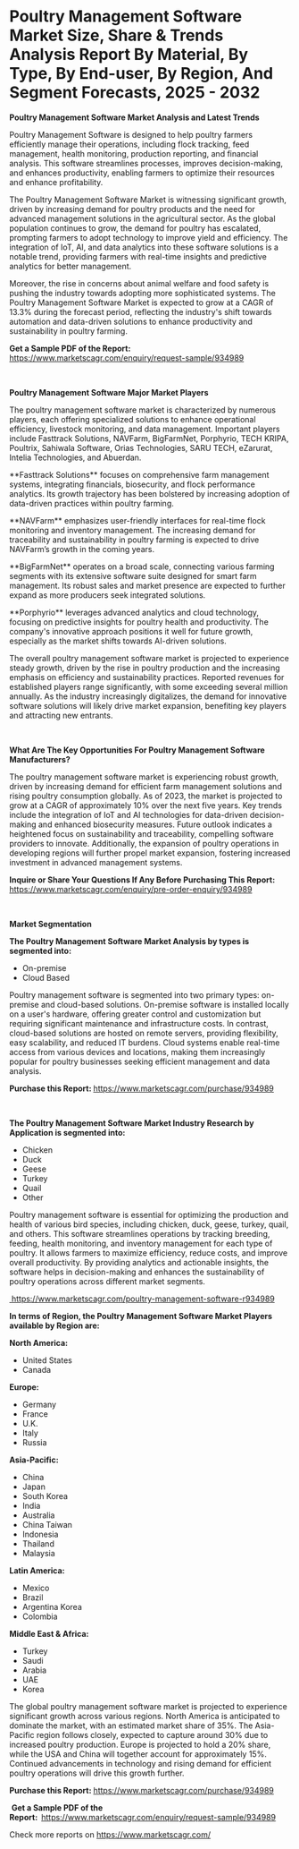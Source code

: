 <p><h1>Poultry Management Software Market Size, Share & Trends Analysis Report By Material, By Type, By End-user, By Region, And Segment Forecasts, 2025 - 2032</h1></p><p><strong>Poultry Management Software Market Analysis and Latest Trends</strong></p>
<p><p>Poultry Management Software is designed to help poultry farmers efficiently manage their operations, including flock tracking, feed management, health monitoring, production reporting, and financial analysis. This software streamlines processes, improves decision-making, and enhances productivity, enabling farmers to optimize their resources and enhance profitability.</p><p>The Poultry Management Software Market is witnessing significant growth, driven by increasing demand for poultry products and the need for advanced management solutions in the agricultural sector. As the global population continues to grow, the demand for poultry has escalated, prompting farmers to adopt technology to improve yield and efficiency. The integration of IoT, AI, and data analytics into these software solutions is a notable trend, providing farmers with real-time insights and predictive analytics for better management.</p><p>Moreover, the rise in concerns about animal welfare and food safety is pushing the industry towards adopting more sophisticated systems. The Poultry Management Software Market is expected to grow at a CAGR of 13.3% during the forecast period, reflecting the industry's shift towards automation and data-driven solutions to enhance productivity and sustainability in poultry farming.</p></p>
<p><strong>Get a Sample PDF of the Report:&nbsp;</strong> <a href="https://www.marketscagr.com/enquiry/request-sample/934989?utm_campaign=3249&utm_medium=2&utm_source=Github&utm_content=ia&utm_term=07032025&utm_id=poultry-management-software">https://www.marketscagr.com/enquiry/request-sample/934989</a></p>
<p>&nbsp;</p>
<p><strong>Poultry Management Software Major Market Players</strong></p>
<p><p>The poultry management software market is characterized by numerous players, each offering specialized solutions to enhance operational efficiency, livestock monitoring, and data management. Important players include Fasttrack Solutions, NAVFarm, BigFarmNet, Porphyrio, TECH KRIPA, Poultrix, Sahiwala Software, Orias Technologies, SARU TECH, eZarurat, Intelia Technologies, and Abuerdan.</p><p>**Fasttrack Solutions** focuses on comprehensive farm management systems, integrating financials, biosecurity, and flock performance analytics. Its growth trajectory has been bolstered by increasing adoption of data-driven practices within poultry farming. </p><p>**NAVFarm** emphasizes user-friendly interfaces for real-time flock monitoring and inventory management. The increasing demand for traceability and sustainability in poultry farming is expected to drive NAVFarm’s growth in the coming years.</p><p>**BigFarmNet** operates on a broad scale, connecting various farming segments with its extensive software suite designed for smart farm management. Its robust sales and market presence are expected to further expand as more producers seek integrated solutions.</p><p>**Porphyrio** leverages advanced analytics and cloud technology, focusing on predictive insights for poultry health and productivity. The company's innovative approach positions it well for future growth, especially as the market shifts towards AI-driven solutions.</p><p>The overall poultry management software market is projected to experience steady growth, driven by the rise in poultry production and the increasing emphasis on efficiency and sustainability practices. Reported revenues for established players range significantly, with some exceeding several million annually. As the industry increasingly digitalizes, the demand for innovative software solutions will likely drive market expansion, benefiting key players and attracting new entrants.</p></p>
<p>&nbsp;</p>
<p><strong>What Are The Key Opportunities For Poultry Management Software Manufacturers?</strong></p>
<p><p>The poultry management software market is experiencing robust growth, driven by increasing demand for efficient farm management solutions and rising poultry consumption globally. As of 2023, the market is projected to grow at a CAGR of approximately 10% over the next five years. Key trends include the integration of IoT and AI technologies for data-driven decision-making and enhanced biosecurity measures. Future outlook indicates a heightened focus on sustainability and traceability, compelling software providers to innovate. Additionally, the expansion of poultry operations in developing regions will further propel market expansion, fostering increased investment in advanced management systems.</p></p>
<p><strong>Inquire or Share Your Questions If Any Before Purchasing This Report:</strong> <a href="https://www.marketscagr.com/enquiry/pre-order-enquiry/934989?utm_campaign=3249&utm_medium=2&utm_source=Github&utm_content=ia&utm_term=07032025&utm_id=poultry-management-software">https://www.marketscagr.com/enquiry/pre-order-enquiry/934989</a></p>
<p>&nbsp;</p>
<p><strong>Market Segmentation</strong></p>
<p><strong>The Poultry Management Software Market Analysis by types is segmented into:</strong></p>
<p><ul><li>On-premise</li><li>Cloud Based</li></ul></p>
<p><p>Poultry management software is segmented into two primary types: on-premise and cloud-based solutions. On-premise software is installed locally on a user's hardware, offering greater control and customization but requiring significant maintenance and infrastructure costs. In contrast, cloud-based solutions are hosted on remote servers, providing flexibility, easy scalability, and reduced IT burdens. Cloud systems enable real-time access from various devices and locations, making them increasingly popular for poultry businesses seeking efficient management and data analysis.</p></p>
<p><strong>Purchase this Report:&nbsp;</strong><a href="https://www.marketscagr.com/purchase/934989?utm_campaign=3249&utm_medium=2&utm_source=Github&utm_content=ia&utm_term=07032025&utm_id=poultry-management-software">https://www.marketscagr.com/purchase/934989</a></p>
<p>&nbsp;</p>
<p><strong>The Poultry Management Software Market Industry Research by Application is segmented into:</strong></p>
<p><ul><li>Chicken</li><li>Duck</li><li>Geese</li><li>Turkey</li><li>Quail</li><li>Other</li></ul></p>
<p><p>Poultry management software is essential for optimizing the production and health of various bird species, including chicken, duck, geese, turkey, quail, and others. This software streamlines operations by tracking breeding, feeding, health monitoring, and inventory management for each type of poultry. It allows farmers to maximize efficiency, reduce costs, and improve overall productivity. By providing analytics and actionable insights, the software helps in decision-making and enhances the sustainability of poultry operations across different market segments.</p></p>
<p><a href="https://www.marketscagr.com/poultry-management-software-r934989?utm_campaign=3249&utm_medium=2&utm_source=Github&utm_content=ia&utm_term=07032025&utm_id=poultry-management-software">&nbsp;https://www.marketscagr.com/poultry-management-software-r934989</a></p>
<p><strong>In terms of Region, the Poultry Management Software Market Players available by Region are:</strong></p>
<p>
    <p> <strong> North America: </strong>
        <ul>
            <li>United States</li>
            <li>Canada</li>
        </ul>
        </p> 
    <p> <strong> Europe: </strong>
        <ul>
            <li>Germany</li>
            <li>France</li>
            <li>U.K.</li>
            <li>Italy</li>
            <li>Russia</li>
        </ul>
        </p> 
    <p> <strong> Asia-Pacific: </strong>
        <ul>
            <li>China</li>
            <li>Japan</li>
            <li>South Korea</li>
            <li>India</li>
            <li>Australia</li>
            <li>China Taiwan</li>
            <li>Indonesia</li>
            <li>Thailand</li>
            <li>Malaysia</li>
        </ul>
        </p> 
    <p> <strong> Latin America: </strong>
        <ul>
            <li>Mexico</li>
            <li>Brazil</li>
            <li>Argentina Korea</li>
            <li>Colombia</li>
        </ul>
        </p> 
    <p> <strong> Middle East & Africa: </strong>
        <ul>
            <li>Turkey</li>
            <li>Saudi</li>
            <li>Arabia</li>
            <li>UAE</li>
            <li>Korea</li>
        </ul>
    </p>
    </p>
<p><p>The global poultry management software market is projected to experience significant growth across various regions. North America is anticipated to dominate the market, with an estimated market share of 35%. The Asia-Pacific region follows closely, expected to capture around 30% due to increased poultry production. Europe is projected to hold a 20% share, while the USA and China will together account for approximately 15%. Continued advancements in technology and rising demand for efficient poultry operations will drive this growth further.</p></p>
<p><strong>Purchase this Report: </strong><a href="https://www.marketscagr.com/purchase/934989?utm_campaign=3249&utm_medium=2&utm_source=Github&utm_content=ia&utm_term=07032025&utm_id=poultry-management-software">https://www.marketscagr.com/purchase/934989</a></p>
<p>&nbsp;<strong>Get a Sample PDF of the Report:&nbsp;&nbsp;</strong><a href="https://www.marketscagr.com/enquiry/request-sample/934989?utm_campaign=3249&utm_medium=2&utm_source=Github&utm_content=ia&utm_term=07032025&utm_id=poultry-management-software">https://www.marketscagr.com/enquiry/request-sample/934989</a></p>
<p><strong></strong></p>
<p>Check more reports on <a href="https://www.marketscagr.com/?utm_campaign=3249&utm_medium=2&utm_source=Github&utm_content=ia&utm_term=07032025&utm_id=poultry-management-software">https://www.marketscagr.com/</a></p>